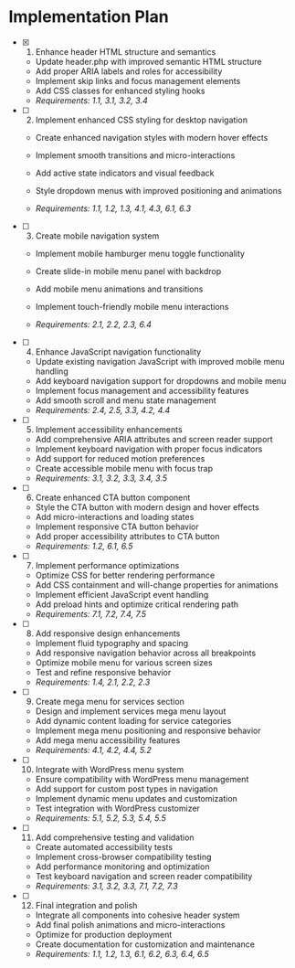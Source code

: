# Implementation Plan

- [x] 1. Enhance header HTML structure and semantics


  - Update header.php with improved semantic HTML structure
  - Add proper ARIA labels and roles for accessibility
  - Implement skip links and focus management elements
  - Add CSS classes for enhanced styling hooks
  - _Requirements: 1.1, 3.1, 3.2, 3.4_



- [ ] 2. Implement enhanced CSS styling for desktop navigation
  - Create enhanced navigation styles with modern hover effects
  - Implement smooth transitions and micro-interactions
  - Add active state indicators and visual feedback


  - Style dropdown menus with improved positioning and animations
  - _Requirements: 1.1, 1.2, 1.3, 4.1, 4.3, 6.1, 6.3_

- [ ] 3. Create mobile navigation system
  - Implement mobile hamburger menu toggle functionality


  - Create slide-in mobile menu panel with backdrop
  - Add mobile menu animations and transitions
  - Implement touch-friendly mobile menu interactions
  - _Requirements: 2.1, 2.2, 2.3, 6.4_


- [ ] 4. Enhance JavaScript navigation functionality
  - Update existing navigation JavaScript with improved mobile menu handling
  - Add keyboard navigation support for dropdowns and mobile menu
  - Implement focus management and accessibility features
  - Add smooth scroll and menu state management
  - _Requirements: 2.4, 2.5, 3.3, 4.2, 4.4_

- [ ] 5. Implement accessibility enhancements
  - Add comprehensive ARIA attributes and screen reader support
  - Implement keyboard navigation with proper focus indicators
  - Add support for reduced motion preferences
  - Create accessible mobile menu with focus trap
  - _Requirements: 3.1, 3.2, 3.3, 3.4, 3.5_

- [ ] 6. Create enhanced CTA button component
  - Style the CTA button with modern design and hover effects
  - Add micro-interactions and loading states
  - Implement responsive CTA button behavior
  - Add proper accessibility attributes to CTA button
  - _Requirements: 1.2, 6.1, 6.5_

- [ ] 7. Implement performance optimizations
  - Optimize CSS for better rendering performance
  - Add CSS containment and will-change properties for animations
  - Implement efficient JavaScript event handling
  - Add preload hints and optimize critical rendering path
  - _Requirements: 7.1, 7.2, 7.4, 7.5_

- [ ] 8. Add responsive design enhancements
  - Implement fluid typography and spacing
  - Add responsive navigation behavior across all breakpoints
  - Optimize mobile menu for various screen sizes
  - Test and refine responsive behavior
  - _Requirements: 1.4, 2.1, 2.2, 2.3_

- [ ] 9. Create mega menu for services section
  - Design and implement services mega menu layout
  - Add dynamic content loading for service categories
  - Implement mega menu positioning and responsive behavior
  - Add mega menu accessibility features
  - _Requirements: 4.1, 4.2, 4.4, 5.2_

- [ ] 10. Integrate with WordPress menu system
  - Ensure compatibility with WordPress menu management
  - Add support for custom post types in navigation
  - Implement dynamic menu updates and customization
  - Test integration with WordPress customizer
  - _Requirements: 5.1, 5.2, 5.3, 5.4, 5.5_

- [ ] 11. Add comprehensive testing and validation
  - Create automated accessibility tests
  - Implement cross-browser compatibility testing
  - Add performance monitoring and optimization
  - Test keyboard navigation and screen reader compatibility
  - _Requirements: 3.1, 3.2, 3.3, 7.1, 7.2, 7.3_

- [ ] 12. Final integration and polish
  - Integrate all components into cohesive header system
  - Add final polish animations and micro-interactions
  - Optimize for production deployment
  - Create documentation for customization and maintenance
  - _Requirements: 1.1, 1.2, 1.3, 6.1, 6.2, 6.3, 6.4, 6.5_